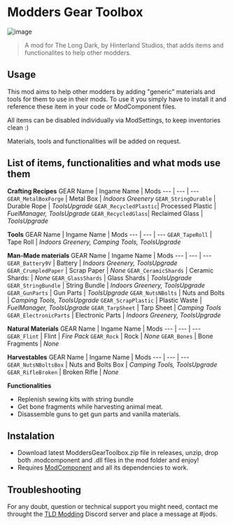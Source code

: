 # Modders Gear Toolbox

![image](https://github.com/Jods-Its/Modders-Gear-Toolbox/blob/main/IMGS/MGTCover.png)

> A mod for The Long Dark, by Hinterland Studios, that adds items and functionalites to help other modders.

## Usage

This mod aims to help other modders by adding "generic" materials and tools for them to use in their mods. To use it you simply have to install it and reference these item in your code or ModComponent files.

All items can be disabled individually via ModSettings, to keep inventories clean :)

Materials, tools and functionalities will be added on request.

## List of items, functionalities and what mods use them

**Crafting Recipes**
GEAR Name | Ingame Name | Mods
--- | --- | ---
`GEAR_MetalBoxForge` | Metal Box | *Indoors Greenery*
`GEAR_StringDurable` | Durable Rope | *ToolsUpgrade*
`GEAR_RecycledPlastic`| Processed Plastic | *FuelManager, ToolsUpgrade*
`GEAR_RecycledGlass`| Reclaimed Glass | *ToolsUpgrade*

**Tools**
GEAR Name | Ingame Name | Mods
--- | --- | ---
`GEAR_TapeRoll` | Tape Roll | *Indoors Greenery, Camping Tools, ToolsUpgrade*

**Man-Made materials**
GEAR Name | Ingame Name | Mods
--- | --- | ---
`GEAR_Battery9V` | Battery | *Indoors Greenery, ToolsUpgrade*
`GEAR_CrumpledPaper` | Scrap Paper | *None*
`GEAR_CeramicShards` | Ceramic Shards: | *None*
`GEAR_GlassShards` | Glass Shards | *ToolsUpgrade*
`GEAR_StringBundle` | String Bundle | *Indoors Greenery, ToolsUpgrade*
`GEAR_GunParts` | Gun Parts | *ToolsUpgrade*
`GEAR_NutsNBolts` | Nuts and Bolts | *Camping Tools, ToolsUpgrade*
`GEAR_ScrapPlastic` | Plastic Waste | *FuelManager, ToolsUpgrade*
`GEAR_TarpSheet` | Tarp Sheet | *Camping Tools*
`GEAR_ElectronicParts` | Electronic Parts | *Indoors Greenery, ToolsUpgrade*

**Natural Materials**
GEAR Name | Ingame Name | Mods
--- | --- | ---
`GEAR_Flint` | Flint | *Fire Pack*
`GEAR_Rock` | Rock | *None*
`GEAR_Bones` | Bone Fragments | *None*

**Harvestables**
GEAR Name | Ingame Name | Mods
--- | --- | ---
`GEAR_NutsNBoltsBox` | Nuts and Bolts Box | *Camping Tools, ToolsUpgrade*
`GEAR_RifleBroken` | Broken Rifle | *None*

**Functionalities**
* Replenish sewing kits with string bundle
* Get bone fragments while harvesting animal meat.
* Disassemble guns to get gun parts and vanilla materials.

## Instalation
 * Download latest ModdersGearToolbox.zip file in releases, unzip, drop both .modcomponent and .dll files in the mod folder and enjoy!
 * Requires [ModComponent](https://github.com/dommrogers/ModComponent) and all its dependencies to work.

## Troubleshooting

For any doubt, question or technical support you might need, contact me throught the [TLD Modding](https://discord.com/invite/nb2jQez) Discord server and place a message at #jods.
